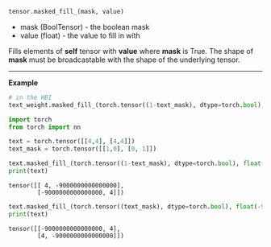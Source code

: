 ```python
tensor.masked_fill_(mask, value)
```
- mask (BoolTensor) - the boolean mask
- value (float) - the value to fill in with

Fills elements of **self** tensor with **value** where **mask** is True. The shape of **mask** must be broadcastable with the shape of the underlying tensor.

***
**Example**
```python
# in the HBI
text_weight.masked_fill_(torch.tensor((1-text_mask), dtype=torch.bool), float(-9e15))
```

```python
import torch
from torch import nn 

text = torch.tensor([[4,4], [4,4]])
text_mask = torch.tensor([[1,0], [0, 1]])

text.masked_fill_(torch.tensor((1-text_mask), dtype=torch.bool), float(-9e15))
print(text)
```
```
tensor([[ 4, -9000000000000000], 
        [-9000000000000000, 4]])
```
```python
text.masked_fill_(torch.tensor((text_mask), dtype=torch.bool), float(-9e15))
print(text)
```
```
tensor([[-9000000000000000, 4], 
        [4, -9000000000000000]])
```
